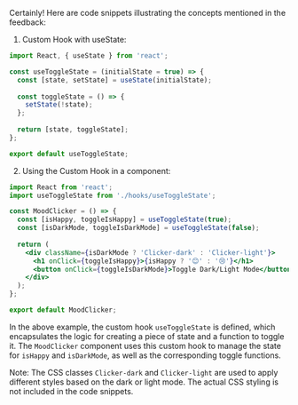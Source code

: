 Certainly! Here are code snippets illustrating the concepts mentioned in the feedback:

1. Custom Hook with useState:
```jsx
import React, { useState } from 'react';

const useToggleState = (initialState = true) => {
  const [state, setState] = useState(initialState);
  
  const toggleState = () => {
    setState(!state);
  };
  
  return [state, toggleState];
};

export default useToggleState;
```

2. Using the Custom Hook in a component:
```jsx
import React from 'react';
import useToggleState from './hooks/useToggleState';

const MoodClicker = () => {
  const [isHappy, toggleIsHappy] = useToggleState(true);
  const [isDarkMode, toggleIsDarkMode] = useToggleState(false);
  
  return (
    <div className={isDarkMode ? 'Clicker-dark' : 'Clicker-light'}>
      <h1 onClick={toggleIsHappy}>{isHappy ? '😊' : '😢'}</h1>
      <button onClick={toggleIsDarkMode}>Toggle Dark/Light Mode</button>
    </div>
  );
};

export default MoodClicker;
```

In the above example, the custom hook `useToggleState` is defined, which encapsulates the logic for creating a piece of state and a function to toggle it. The `MoodClicker` component uses this custom hook to manage the state for `isHappy` and `isDarkMode`, as well as the corresponding toggle functions.

Note: The CSS classes `Clicker-dark` and `Clicker-light` are used to apply different styles based on the dark or light mode. The actual CSS styling is not included in the code snippets.